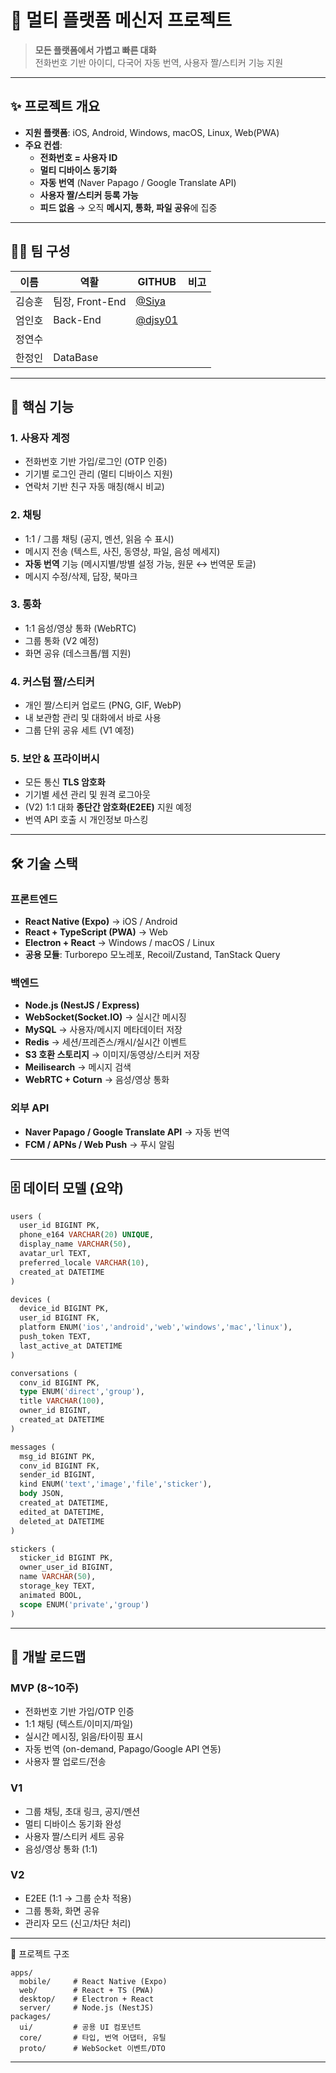# 📱 멀티 플랫폼 메신저 프로젝트

> **모든 플랫폼에서 가볍고 빠른 대화**  
> 전화번호 기반 아이디, 다국어 자동 번역, 사용자 짤/스티커 기능 지원

---

## ✨ 프로젝트 개요
- **지원 플랫폼**: iOS, Android, Windows, macOS, Linux, Web(PWA)  
- **주요 컨셉**:  
  - **전화번호 = 사용자 ID**  
  - **멀티 디바이스 동기화**  
  - **자동 번역** (Naver Papago / Google Translate API)  
  - **사용자 짤/스티커 등록 가능**  
  - **피드 없음** → 오직 **메시지, 통화, 파일 공유**에 집중  

---

## 🧑‍💻 팀 구성
| 이름 | 역활 | GITHUB | 비고 |
|-----|-----|-----|-----|
| 김승훈 | 팀장, Front-End | [@Siya](https://github.com/SIya45) |  |
| 엄인호 | Back-End | [@djsy01](https://github.com/djsy01) |  |
| 정연수 |  |  |  |
| 한정인 | DataBase |  |  |

---

## 🎯 핵심 기능

### 1. 사용자 계정
- 전화번호 기반 가입/로그인 (OTP 인증)  
- 기기별 로그인 관리 (멀티 디바이스 지원)  
- 연락처 기반 친구 자동 매칭(해시 비교)  

### 2. 채팅
- 1:1 / 그룹 채팅 (공지, 멘션, 읽음 수 표시)  
- 메시지 전송 (텍스트, 사진, 동영상, 파일, 음성 메세지)  
- **자동 번역** 기능 (메시지별/방별 설정 가능, 원문 ↔ 번역문 토글)  
- 메시지 수정/삭제, 답장, 북마크  

### 3. 통화
- 1:1 음성/영상 통화 (WebRTC)  
- 그룹 통화 (V2 예정)  
- 화면 공유 (데스크톱/웹 지원)  

### 4. 커스텀 짤/스티커
- 개인 짤/스티커 업로드 (PNG, GIF, WebP)  
- 내 보관함 관리 및 대화에서 바로 사용  
- 그룹 단위 공유 세트 (V1 예정)  

### 5. 보안 & 프라이버시
- 모든 통신 **TLS 암호화**  
- 기기별 세션 관리 및 원격 로그아웃  
- (V2) 1:1 대화 **종단간 암호화(E2EE)** 지원 예정  
- 번역 API 호출 시 개인정보 마스킹  

---

## 🛠️ 기술 스택

### 프론트엔드
- **React Native (Expo)** → iOS / Android  
- **React + TypeScript (PWA)** → Web  
- **Electron + React** → Windows / macOS / Linux  
- **공용 모듈**: Turborepo 모노레포, Recoil/Zustand, TanStack Query  

### 백엔드
- **Node.js (NestJS / Express)**  
- **WebSocket(Socket.IO)** → 실시간 메시징  
- **MySQL** → 사용자/메시지 메타데이터 저장  
- **Redis** → 세션/프레즌스/캐시/실시간 이벤트  
- **S3 호환 스토리지** → 이미지/동영상/스티커 저장  
- **Meilisearch** → 메시지 검색  
- **WebRTC + Coturn** → 음성/영상 통화  

### 외부 API
- **Naver Papago / Google Translate API** → 자동 번역  
- **FCM / APNs / Web Push** → 푸시 알림  

---

## 🗄️ 데이터 모델 (요약)

```sql
users (
  user_id BIGINT PK,
  phone_e164 VARCHAR(20) UNIQUE,
  display_name VARCHAR(50),
  avatar_url TEXT,
  preferred_locale VARCHAR(10),
  created_at DATETIME
)

devices (
  device_id BIGINT PK,
  user_id BIGINT FK,
  platform ENUM('ios','android','web','windows','mac','linux'),
  push_token TEXT,
  last_active_at DATETIME
)

conversations (
  conv_id BIGINT PK,
  type ENUM('direct','group'),
  title VARCHAR(100),
  owner_id BIGINT,
  created_at DATETIME
)

messages (
  msg_id BIGINT PK,
  conv_id BIGINT FK,
  sender_id BIGINT,
  kind ENUM('text','image','file','sticker'),
  body JSON,
  created_at DATETIME,
  edited_at DATETIME,
  deleted_at DATETIME
)

stickers (
  sticker_id BIGINT PK,
  owner_user_id BIGINT,
  name VARCHAR(50),
  storage_key TEXT,
  animated BOOL,
  scope ENUM('private','group')
)
```

---

## 🚀 개발 로드맵

### MVP (8~10주)
- 전화번호 기반 가입/OTP 인증
- 1:1 채팅 (텍스트/이미지/파일)
- 실시간 메시징, 읽음/타이핑 표시
- 자동 번역 (on-demand, Papago/Google API 연동)
- 사용자 짤 업로드/전송

### V1
- 그룹 채팅, 초대 링크, 공지/멘션
- 멀티 디바이스 동기화 완성
- 사용자 짤/스티커 세트 공유
- 음성/영상 통화 (1:1)

### V2
- E2EE (1:1 → 그룹 순차 적용)
- 그룹 통화, 화면 공유
- 관리자 모드 (신고/차단 처리)

---

📂 프로젝트 구조
```
apps/
  mobile/     # React Native (Expo)
  web/        # React + TS (PWA)
  desktop/    # Electron + React
  server/     # Node.js (NestJS)
packages/
  ui/         # 공용 UI 컴포넌트
  core/       # 타입, 번역 어댑터, 유틸
  proto/      # WebSocket 이벤트/DTO
```

---
